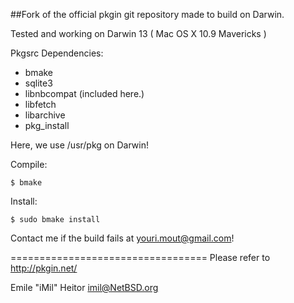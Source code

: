 ##Fork of the official pkgin git repository made to build on Darwin.

Tested and working on Darwin 13 ( Mac OS X 10.9 Mavericks )

Pkgsrc Dependencies:

- bmake 
- sqlite3
- libnbcompat (included here.)
- libfetch
- libarchive
- pkg_install

Here, we use /usr/pkg on Darwin!

Compile:

`$ bmake`

Install:

`$ sudo bmake install`

Contact me if the build fails at youri.mout@gmail.com!




==================================
Please refer to http://pkgin.net/

Emile "iMil" Heitor <imil@NetBSD.org>
